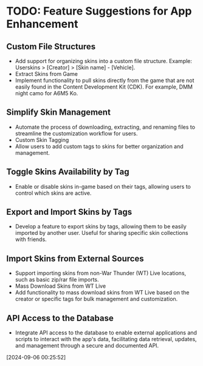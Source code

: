 # TODO: Feature Suggestions for App Enhancement

## Custom File Structures
- Add support for organizing skins into a custom file structure. Example: Userskins > [Creator] > [Skin name] - [Vehicle].
- Extract Skins from Game
- Implement functionality to pull skins directly from the game that are not easily found in the Content Development Kit (CDK). For example, DMM night camo for A6M5 Ko.

## Simplify Skin Management
- Automate the process of downloading, extracting, and renaming files to streamline the customization workflow for users.
- Custom Skin Tagging
- Allow users to add custom tags to skins for better organization and management.

## Toggle Skins Availability by Tag
- Enable or disable skins in-game based on their tags, allowing users to control which skins are active.

## Export and Import Skins by Tags
- Develop a feature to export skins by tags, allowing them to be easily imported by another user. Useful for sharing specific skin collections with friends.

## Import Skins from External Sources
- Support importing skins from non-War Thunder (WT) Live locations, such as basic zip/rar file imports.
- Mass Download Skins from WT Live
- Add functionality to mass download skins from WT Live based on the creator or specific tags for bulk management and customization.

## API Access to the Database
- Integrate API access to the database to enable external applications and scripts to interact with the app's data, facilitating data retrieval, updates, and management through a secure and documented API.

[2024-09-06 00:25:52]

